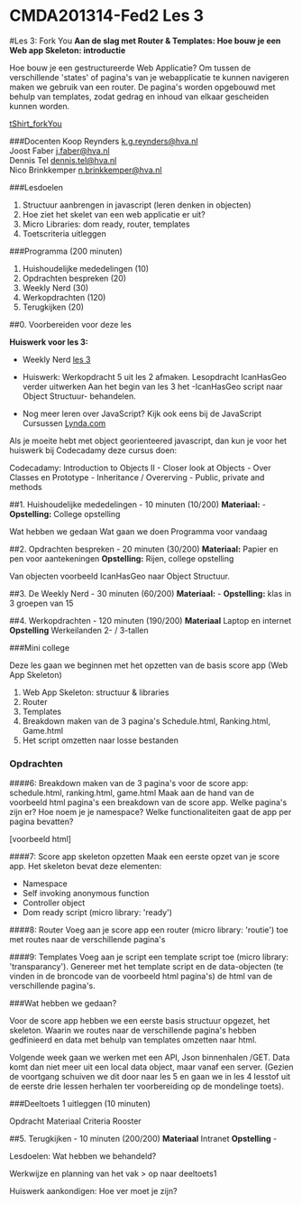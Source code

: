 CMDA201314-Fed2 Les 3
=====================

#Les 3: Fork You
**Aan de slag met Router & Templates: Hoe bouw je een Web app Skeleton: introductie**

Hoe bouw je een gestructureerde Web Applicatie? Om tussen de verschillende 'states' of pagina's van je webapplicatie te kunnen navigeren maken we gebruik van een router. De pagina's worden opgebouwd met behulp van templates, zodat gedrag en inhoud van elkaar gescheiden kunnen worden.

[tShirt_forkYou](http://shop.github.com/products/fork-you-shirt-mens-medium)

###Docenten
Koop Reynders k.g.reynders@hva.nl   
Joost Faber j.faber@hva.nl  
Dennis Tel dennis.tel@hva.nl   
Nico Brinkkemper n.brinkkemper@hva.nl  


###Lesdoelen
1. Structuur aanbrengen in javascript (leren denken in objecten)
2. Hoe ziet het skelet van een web applicatie er uit?
3. Micro Libraries: dom ready, router, templates
4. Toetscriteria uitleggen

###Programma (200 minuten)

1. Huishoudelijke mededelingen (10) 
2. Opdrachten bespreken (20)
3. Weekly Nerd (30) 
4. Werkopdrachten (120)
5. Terugkijken (20) 
	
	
##0. Voorbereiden voor deze les

**Huiswerk voor les 3:**

* Weekly Nerd [les 3](http://weeklynerd.tumblr.com/tagged/fed1314)

* Huiswerk: Werkopdracht 5 uit les 2 afmaken. Lesopdracht IcanHasGeo verder uitwerken 
Aan het begin van les 3 het -IcanHasGeo script naar Object Structuur- behandelen.


* Nog meer leren over JavaScript?
Kijk ook eens bij de JavaScript Cursussen [Lynda.com](http://www.lynda.com/JavaScript-training-tutorials/244-0.html)

Als je moeite hebt met object georienteered javascript, dan kun je voor het huiswerk bij Codecadamy deze cursus doen:

Codecadamy: Introduction to Objects II - Closer look at Objects
	- Over Classes en Prototype
	- Inheritance / Overerving
	- Public, private and methods


##1. Huishoudelijke mededelingen - 10 minuten (10/200)
**Materiaal:** - 
**Opstelling:** College opstelling

Wat hebben we gedaan
Wat gaan we doen
Programma voor vandaag


##2. Opdrachten bespreken - 20 minuten (30/200)
**Materiaal:** Papier en pen voor aantekeningen
**Opstelling:** Rijen, college opstelling

Van objecten voorbeeld IcanHasGeo naar Object Structuur. 


##3. De Weekly Nerd - 30 minuten (60/200)
**Materiaal:** -
**Opstelling:** klas in 3 groepen van 15


##4. Werkopdrachten - 120 minuten (190/200)
**Materiaal** Laptop en internet  
**Opstelling** Werkeilanden 2- / 3-tallen


###Mini college 

Deze les gaan we beginnen met het opzetten van de basis score app (Web App Skeleton)

 1. Web App Skeleton: structuur & libraries
 2. Router
 3. Templates
 4. Breakdown maken van de 3 pagina's Schedule.html, Ranking.html, Game.html
 5. Het script omzetten naar losse bestanden

### Opdrachten

####6: Breakdown maken van de 3 pagina's voor de score app: schedule.html, ranking.html, game.html
Maak aan de hand van de voorbeeld html pagina's een breakdown van de score app. Welke pagina's zijn er? Hoe noem je je namespace? Welke functionaliteiten gaat de app per pagina bevatten?
 
[voorbeeld html]

####7: Score app skeleton opzetten 
Maak een eerste opzet van je score app. Het skeleton bevat deze elementen:  
- Namespace  
- Self invoking anonymous function  
- Controller object  
- Dom ready script (micro library: 'ready') 

####8: Router
Voeg aan je score app een router (micro library: 'routie') toe met routes naar de verschillende pagina's

####9: Templates
Voeg aan je script een template script toe (micro library: 'transparancy'). Genereer met het template script en de data-objecten (te vinden in de broncode van de voorbeeld html pagina's) de html van de verschillende pagina's.


###Wat hebben we gedaan?

Voor de score app hebben we een eerste basis structuur opgezet, het skeleton. Waarin we routes naar de verschillende pagina's hebben gedfinieerd en data met behulp van templates omzetten naar html.


Volgende week gaan we werken met een API, Json binnenhalen /GET. Data komt dan niet meer uit een local data object, maar vanaf een server. (Gezien de voortgang schuiven we dit door naar les 5 en gaan we in les 4 lesstof uit de eerste drie lessen herhalen ter voorbereiding op de mondelinge toets).

###Deeltoets 1 uitleggen (10 minuten)

Opdracht
Materiaal
Criteria
Rooster




##5. Terugkijken - 10 minuten (200/200)
**Materiaal** Intranet
**Opstelling** - 

Lesdoelen: Wat hebben we behandeld? 

Werkwijze en planning van het vak > op naar deeltoets1

Huiswerk aankondigen: Hoe ver moet je zijn?









